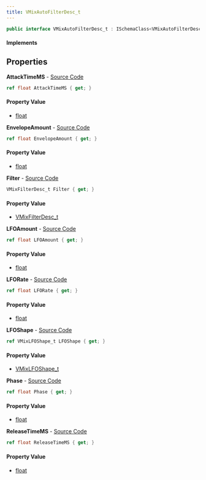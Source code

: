 ```yaml
---
title: VMixAutoFilterDesc_t
---
```


```csharp
public interface VMixAutoFilterDesc_t : ISchemaClass<VMixAutoFilterDesc_t>, ISchemaField, ISchemaClass, INativeHandle
```

#### Implements

## Properties

**AttackTimeMS** - [Source Code](https://github.com/swiftly-solution/swiftlys2/blob/master/managed/src/SwiftlyS2.Generated/Schemas/Interfaces/VMixAutoFilterDesc_t.cs#L18)

```csharp
ref float AttackTimeMS { get; }
```

#### Property Value

- [float](https://learn.microsoft.com/dotnet/api/system.single)

**EnvelopeAmount** - [Source Code](https://github.com/swiftly-solution/swiftlys2/blob/master/managed/src/SwiftlyS2.Generated/Schemas/Interfaces/VMixAutoFilterDesc_t.cs#L16)

```csharp
ref float EnvelopeAmount { get; }
```

#### Property Value

- [float](https://learn.microsoft.com/dotnet/api/system.single)

**Filter** - [Source Code](https://github.com/swiftly-solution/swiftlys2/blob/master/managed/src/SwiftlyS2.Generated/Schemas/Interfaces/VMixAutoFilterDesc_t.cs#L22)

```csharp
VMixFilterDesc_t Filter { get; }
```

#### Property Value

- [VMixFilterDesc_t](/docs/api/shared/schemadefinitions/vmixfilterdesc_t)

**LFOAmount** - [Source Code](https://github.com/swiftly-solution/swiftlys2/blob/master/managed/src/SwiftlyS2.Generated/Schemas/Interfaces/VMixAutoFilterDesc_t.cs#L24)

```csharp
ref float LFOAmount { get; }
```

#### Property Value

- [float](https://learn.microsoft.com/dotnet/api/system.single)

**LFORate** - [Source Code](https://github.com/swiftly-solution/swiftlys2/blob/master/managed/src/SwiftlyS2.Generated/Schemas/Interfaces/VMixAutoFilterDesc_t.cs#L26)

```csharp
ref float LFORate { get; }
```

#### Property Value

- [float](https://learn.microsoft.com/dotnet/api/system.single)

**LFOShape** - [Source Code](https://github.com/swiftly-solution/swiftlys2/blob/master/managed/src/SwiftlyS2.Generated/Schemas/Interfaces/VMixAutoFilterDesc_t.cs#L30)

```csharp
ref VMixLFOShape_t LFOShape { get; }
```

#### Property Value

- [VMixLFOShape_t](/docs/api/shared/schemadefinitions/vmixlfoshape_t)

**Phase** - [Source Code](https://github.com/swiftly-solution/swiftlys2/blob/master/managed/src/SwiftlyS2.Generated/Schemas/Interfaces/VMixAutoFilterDesc_t.cs#L28)

```csharp
ref float Phase { get; }
```

#### Property Value

- [float](https://learn.microsoft.com/dotnet/api/system.single)

**ReleaseTimeMS** - [Source Code](https://github.com/swiftly-solution/swiftlys2/blob/master/managed/src/SwiftlyS2.Generated/Schemas/Interfaces/VMixAutoFilterDesc_t.cs#L20)

```csharp
ref float ReleaseTimeMS { get; }
```

#### Property Value

- [float](https://learn.microsoft.com/dotnet/api/system.single)

